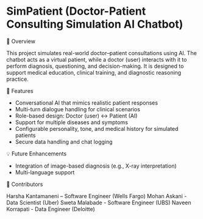 # SimPatient (Doctor-Patient Consulting Simulation AI Chatbot)

🧠 Overview

This project simulates real-world doctor–patient consultations using AI. The chatbot acts as a virtual patient, while a doctor (user) interacts with it to perform diagnosis, questioning, and decision-making. It is designed to support medical education, clinical training, and diagnostic reasoning practice.

🚀 Features

- Conversational AI that mimics realistic patient responses
- Multi-turn dialogue handling for clinical scenarios
- Role-based design: Doctor (user) ↔ Patient (AI)
- Support for multiple diseases and symptoms
- Configurable personality, tone, and medical history for simulated patients
- Secure data handling and chat logging

💡 Future Enhancements

- Integration of image-based diagnosis (e.g., X-ray interpretation)
- Multi-language support

👥 Contributors

Harsha Kantamaneni – Software Engineer (Wells Fargo)
Mohan Askani - Data Scientist (Uber)
Sweta Malabade - Software Engineer (UBS)
Naveen Korrapati - Data Engineer (Deloitte)
